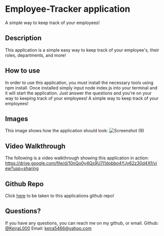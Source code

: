 # Employee-Tracker application
A simple way to keep track of your employees!

## Description
This application is a simple easy way to keep track of your employee's, their roles, departments, and more!

## How to use
In order to use this application, you must install the necessary tools using npm install. Once installed simply input node index.js into your terminal and it will start the application. Just answer the questions and you're on your way to keeping track of your employees!
A simple way to keep track of your employees!

## Images
This image shows how the application should look:
![Screenshot (9)](https://user-images.githubusercontent.com/104457102/185525821-2e2e0c45-3b4c-4d93-a2b0-b8c2fcea613d.png)


## Video Walkthrough
The following is a video walkthrough showing this application in action:
https://drive.google.com/file/d/10nQo0y4Qs9U7I1dobbo4YJy62z30d4Xf/view?usp=sharing

## Github Repo
Click [here](https://github.com/KeiraL000/Employee-Tracker.git) to be taken to this applications github repo!

## Questions?
If you have any questions, you can reach me on my github, or email.
Github: [@KeiraL000](www.github.com/KeiraL000)
Email: keira5466@yahoo.com
